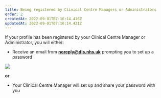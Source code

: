 ```yaml
---
title: Being registered by Clinical Centre Managers or Administrators
order: 2
createdAt: 2022-09-01T07:10:14.416Z
updatedAt: 2022-09-01T07:10:14.421Z
---
```

If your profile has been registered by your Clinical Centre Manager or Administrator, you will either:​

* Receive an email from **noreply@dls.nhs.uk** prompting you to set up a password

![](/img/all_being-registered.png)

**or**

* Your Clinical Centre Manager will set up and share your password with you